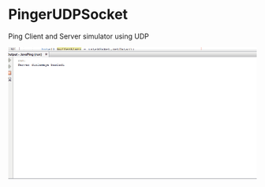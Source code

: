 # PingerUDPSocket
Ping Client and Server simulator using UDP

![Tester Program](https://github.com/zekeriyafince/PingerUDPSocket/blob/master/TestImage/pinger.gif)
